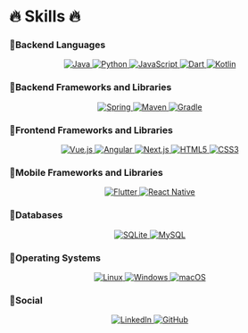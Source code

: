 # 🔥 Skills 🔥

### 🔹Backend Languages

<p align="center"> <a href="https://www.java.com" target="_blank"> <img src="https://img.shields.io/badge/Java-ED8B00?style=for-the-badge&logo=java&logoColor=white" alt="Java"/> </a> <a href="https://www.python.org" target="_blank"> <img src="https://img.shields.io/badge/Python-3776AB?style=for-the-badge&logo=python&logoColor=white" alt="Python"/> </a> <a href="https://www.javascript.com" target="_blank"> <img src="https://img.shields.io/badge/JavaScript-F7DF1E?style=for-the-badge&logo=javascript&logoColor=black" alt="JavaScript"/> </a> <a href="https://dart.dev" target="_blank"> <img src="https://img.shields.io/badge/Dart-0175C2?style=for-the-badge&logo=dart&logoColor=white" alt="Dart"/> </a> <a href="https://kotlinlang.org" target="_blank"> <img src="https://img.shields.io/badge/Kotlin-7F52FF?style=for-the-badge&logo=kotlin&logoColor=white" alt="Kotlin"/> </a> </p>

### 🔹Backend Frameworks and Libraries

<p align="center">
    <a href="https://spring.io/projects/spring-framework" target="_blank"> <img src="https://img.shields.io/badge/Spring-6DB33F?style=for-the-badge&logo=spring&logoColor=white" alt="Spring"/> </a>
    <a href="https://maven.apache.org" target="_blank"> <img src="https://img.shields.io/badge/Apache%20Maven-C71A36?style=for-the-badge&logo=apache-maven&logoColor=white" alt="Maven"/> </a>
    <a href="https://gradle.org" target="_blank"> <img src="https://img.shields.io/badge/Gradle-02303A?style=for-the-badge&logo=gradle&logoColor=white" alt="Gradle"/> </a>
</p>

### 🔹Frontend Frameworks and Libraries

<p align="center"> <a href="https://vuejs.org" target="_blank"> <img src="https://img.shields.io/badge/Vue.js-4FC08D?style=for-the-badge&logo=vue-dot-js&logoColor=white" alt="Vue.js"/> </a> 
    <a href="https://angular.io" target="_blank"> <img src="https://img.shields.io/badge/Angular-DD0031?style=for-the-badge&logo=angular&logoColor=white" alt="Angular"/> </a> 
    <a href="https://nextjs.org" target="_blank"> <img src="https://img.shields.io/badge/Next.js-000000?style=for-the-badge&logo=next-dot-js&logoColor=white" alt="Next.js"/> </a> 
    <a href="https://developer.mozilla.org/en-US/docs/Web/HTML" target="_blank"> <img src="https://img.shields.io/badge/HTML5-E34F26?style=for-the-badge&logo=html5&logoColor=white" alt="HTML5"/> </a>
    <a href="https://developer.mozilla.org/en-US/docs/Web/CSS" target="_blank"> <img src="https://img.shields.io/badge/CSS3-1572B6?style=for-the-badge&logo=css3&logoColor=white" alt="CSS3"/> </a> </p>

### 🔹Mobile Frameworks and Libraries

<p align="center"> <a href="https://flutter.dev" target="_blank"> <img src="https://img.shields.io/badge/Flutter-02569B?style=for-the-badge&logo=flutter&logoColor=white" alt="Flutter"/> </a> 
    <a href="https://reactnative.dev" target="_blank"> <img src="https://img.shields.io/badge/React%20Native-61DAFB?style=for-the-badge&logo=react&logoColor=white" alt="React Native"/> </a>  </p>

### 🔹Databases

<p align="center">
    <a href="https://www.sqlite.org" target="_blank"> <img src="https://img.shields.io/badge/SQLite-003B57?style=for-the-badge&logo=sqlite&logoColor=white" alt="SQLite"/> </a>
    <a href="https://www.mysql.com" target="_blank"> <img src="https://img.shields.io/badge/MySQL-4479A1?style=for-the-badge&logo=mysql&logoColor=white" alt="MySQL"/> </a> </a>
</p>

### 🔹Operating Systems

<p align="center"> <a href="https://www.linux.org" target="_blank"> <img src="https://img.shields.io/badge/Linux-FCC624?style=for-the-badge&logo=linux&logoColor=black" alt="Linux"/> </a> 
    <a href="https://www.microsoft.com/en-us/windows" target="_blank"> <img src="https://img.shields.io/badge/Windows-0078D6?style=for-the-badge&logo=windows&logoColor=white" alt="Windows"/> </a>
    <a href="https://www.apple.com/macos" target="_blank"> <img src="https://img.shields.io/badge/macOS-000000?style=for-the-badge&logo=macos&logoColor=white" alt="macOS"/> </a> </p>

### 🔹Social

<p align="center">
    <a href="https://www.linkedin.com/in/jonathancek/" target="_blank"> <img src="https://img.shields.io/badge/LinkedIn-0077B5?style=for-the-badge&logo=linkedin&logoColor=white" alt="LinkedIn"/> </a>
    <a href="https://github.com/JonathanCEK" target="_blank"> <img src="https://img.shields.io/badge/GitHub-181717?style=for-the-badge&logo=github&logoColor=white" alt="GitHub"/> </a>
</p>
